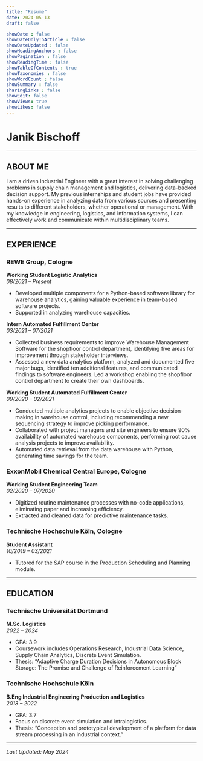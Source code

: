 ```yaml
---
title: "Resume"
date: 2024-05-13
draft: false

showDate : false
showDateOnlyInArticle : false
showDateUpdated : false
showHeadingAnchors : false
showPagination : false
showReadingTime : false
showTableOfContents : true
showTaxonomies : false 
showWordCount : false
showSummary : false
sharingLinks : false
showEdit: false
showViews: true
showLikes: false
---
```


# **Janik Bischoff**
---

## **ABOUT ME**
I am a driven Industrial Engineer with a great interest in solving challenging problems in supply chain management and logistics, delivering data-backed decision support. My previous internships and student jobs have provided hands-on experience in analyzing data from various sources and presenting results to different stakeholders, whether operational or management. With my knowledge in engineering, logistics, and information systems, I can effectively work and communicate within multidisciplinary teams.

---

## **EXPERIENCE**

### **REWE Group, Cologne**

**Working Student Logistic Analytics**  
*08/2021 – Present*  
- Developed multiple components for a Python-based software library for warehouse analytics, gaining valuable experience in team-based software projects.
- Supported in analyzing warehouse capacities.

**Intern Automated Fulfillment Center**  
*03/2021 – 07/2021*  
- Collected business requirements to improve Warehouse Management Software for the shopfloor control department, identifying five areas for improvement through stakeholder interviews.
- Assessed a new data analytics platform, analyzed and documented five major bugs, identified ten additional features, and communicated findings to software engineers. Led a workshop enabling the shopfloor control department to create their own dashboards.

**Working Student Automated Fulfillment Center**  
*09/2020 – 02/2021*  
- Conducted multiple analytics projects to enable objective decision-making in warehouse control, including recommending a new sequencing strategy to improve picking performance.
- Collaborated with project managers and site engineers to ensure 90% availability of automated warehouse components, performing root cause analysis projects to improve availability.
- Automated data retrieval from the data warehouse with Python, generating time savings for the team.

### **ExxonMobil Chemical Central Europe, Cologne**

**Working Student Engineering Team**  
*02/2020 – 07/2020*  
- Digitized routine maintenance processes with no-code applications, eliminating paper and increasing efficiency.
- Extracted and cleaned data for predictive maintenance tasks.

### **Technische Hochschule Köln, Cologne**

**Student Assistant**  
*10/2019 – 03/2021*  
- Tutored for the SAP course in the Production Scheduling and Planning module.

---

## **EDUCATION**

### **Technische Universität Dortmund**

**M.Sc. Logistics**  
*2022 – 2024*  
- GPA: 3.9 
- Coursework includes Operations Research, Industrial Data Science, Supply Chain Analytics, Discrete Event Simulation.
- Thesis: “Adaptive Charge Duration Decisions in Autonomous Block Storage: The Promise and Challenge of Reinforcement Learning”


### **Technische Hochschule Köln**

**B.Eng Industrial Engineering Production and Logistics**  
*2018 – 2022*  
- GPA: 3.7 
- Focus on discrete event simulation and intralogistics.
- Thesis: “Conception and prototypical development of a platform for data stream processing in an industrial context.”

---

*Last Updated: May 2024*
